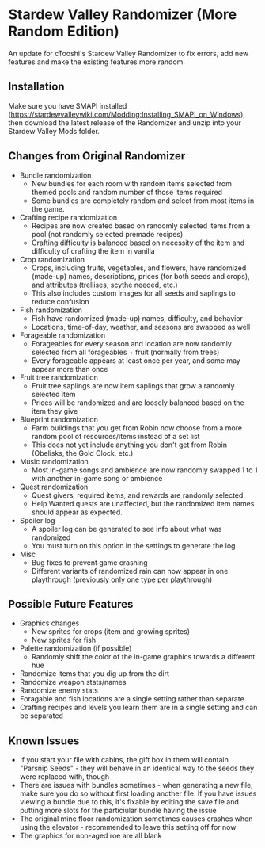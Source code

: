 # Stardew Valley Randomizer (More Random Edition)

An update for cTooshi's Stardew Valley Randomizer to fix errors, add new features and make the existing features more random.

## Installation

Make sure you have SMAPI installed (https://stardewvalleywiki.com/Modding:Installing_SMAPI_on_Windows), then download the latest release of the Randomizer and unzip into your Stardew Valley Mods folder.

## Changes from Original Randomizer

* Bundle randomization
  * New bundles for each room with random items selected from themed pools and random number of those items required
  * Some bundles are completely random and select from most items in the game.
* Crafting recipe randomization
  * Recipes are now created based on randomly selected items from a pool (not randomly selected premade recipes)
  * Crafting difficulty is balanced based on necessity of the item and difficulty of crafting the item in vanilla
* Crop randomization
  * Crops, including fruits, vegetables, and flowers, have randomized (made-up) names, descriptions, prices (for both seeds and crops), and attributes (trellises, scythe needed, etc.)
  * This also includes custom images for all seeds and saplings to reduce confusion
* Fish randomization
  * Fish have randomized (made-up) names, difficulty, and behavior
  * Locations, time-of-day, weather, and seasons are swapped as well
* Forageable randomization
  * Forageables for every season and location are now randomly selected from all forageables + fruit (normally from trees)
  * Every forageable appears at least once per year, and some may appear more than once
* Fruit tree randomization
  * Fruit tree saplings are now item saplings that grow a randomly selected item
  * Prices will be randomized and are loosely balanced based on the item they give
* Blueprint randomization
  * Farm buildings that you get from Robin now choose from a more random pool of resources/items instead of a set list
  * This does not yet include anything you don't get from Robin (Obelisks, the Gold Clock, etc.)
* Music randomization
  * Most in-game songs and ambience are now randomly swapped 1 to 1 with another in-game song or ambience
* Quest randomization
  * Quest givers, required items, and rewards are randomly selected.
  * Help Wanted quests are unaffected, but the randomized item names should appear as expected.
* Spoiler log
  * A spoiler log can be generated to see info about what was randomized
  * You must turn on this option in the settings to generate the log
* Misc
  * Bug fixes to prevent game crashing
  * Different variants of randomized rain can now appear in one playthrough (previously only one type per playthrough)

## Possible Future Features
* Graphics changes
  * New sprites for crops (item and growing sprites)
  * New sprites for fish
* Palette randomization (if possible)
  * Randomly shift the color of the in-game graphics towards a different hue
* Randomize items that you dig up from the dirt
* Randomize weapon stats/names
* Randomize enemy stats
* Foragable and fish locations are a single setting rather than separate
* Crafting recipes and levels you learn them are in a single setting and can be separated
  
## Known Issues
* If you start your file with cabins, the gift box in them will contain "Parsnip Seeds" - they will behave in an identical way to the seeds they were replaced with, though
* There are issues with bundles sometimes - when generating a new file, make sure you do so without first loading another file. If you have issues viewing a bundle due to this, it's fixable by editing the save file and putting more slots for the particiular bundle having the issue
* The original mine floor randomization sometimes causes crashes when using the elevator - recommended to leave this setting off for now
* The graphics for non-aged roe are all blank
